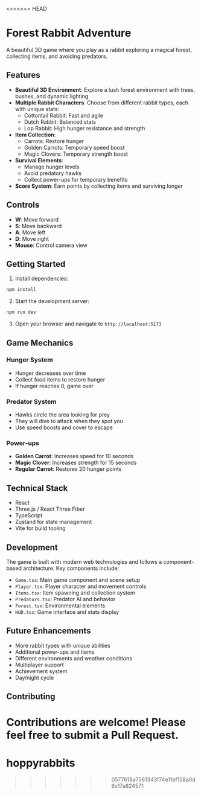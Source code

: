 <<<<<<< HEAD
# Forest Rabbit Adventure

A beautiful 3D game where you play as a rabbit exploring a magical forest, collecting items, and avoiding predators.

## Features

- **Beautiful 3D Environment**: Explore a lush forest environment with trees, bushes, and dynamic lighting
- **Multiple Rabbit Characters**: Choose from different rabbit types, each with unique stats:
  - Cottontail Rabbit: Fast and agile
  - Dutch Rabbit: Balanced stats
  - Lop Rabbit: High hunger resistance and strength
- **Item Collection**:
  - Carrots: Restore hunger
  - Golden Carrots: Temporary speed boost
  - Magic Clovers: Temporary strength boost
- **Survival Elements**:
  - Manage hunger levels
  - Avoid predatory hawks
  - Collect power-ups for temporary benefits
- **Score System**: Earn points by collecting items and surviving longer

## Controls

- **W**: Move forward
- **S**: Move backward
- **A**: Move left
- **D**: Move right
- **Mouse**: Control camera view

## Getting Started

1. Install dependencies:
```bash
npm install
```

2. Start the development server:
```bash
npm run dev
```

3. Open your browser and navigate to `http://localhost:5173`

## Game Mechanics

### Hunger System
- Hunger decreases over time
- Collect food items to restore hunger
- If hunger reaches 0, game over

### Predator System
- Hawks circle the area looking for prey
- They will dive to attack when they spot you
- Use speed boosts and cover to escape

### Power-ups
- **Golden Carrot**: Increases speed for 10 seconds
- **Magic Clover**: Increases strength for 15 seconds
- **Regular Carrot**: Restores 20 hunger points

## Technical Stack

- React
- Three.js / React Three Fiber
- TypeScript
- Zustand for state management
- Vite for build tooling

## Development

The game is built with modern web technologies and follows a component-based architecture. Key components include:

- `Game.tsx`: Main game component and scene setup
- `Player.tsx`: Player character and movement controls
- `Items.tsx`: Item spawning and collection system
- `Predators.tsx`: Predator AI and behavior
- `Forest.tsx`: Environmental elements
- `HUD.tsx`: Game interface and stats display

## Future Enhancements

- More rabbit types with unique abilities
- Additional power-ups and items
- Different environments and weather conditions
- Multiplayer support
- Achievement system
- Day/night cycle

## Contributing

Contributions are welcome! Please feel free to submit a Pull Request.
=======
# hoppyrabbits
>>>>>>> 0577618a7561343f74e11ef158a0d6c17a824571

